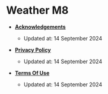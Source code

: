 # Weather M8

- [**Acknowledgements**](https://github.com/burgerz/weather_m8_legal/blob/master/acknowledgements.md)
  - Updated at: 14 September 2024

- [**Privacy Policy**](https://github.com/BurgerZ/weather_m8_legal/blob/master/privacy-policy.md)
  - Updated at: 14 September 2024

- [**Terms Of Use**](https://github.com/burgerz/weather_m8_legal/blob/master/terms-of-use.md)
  - Updated at: 14 September 2024
